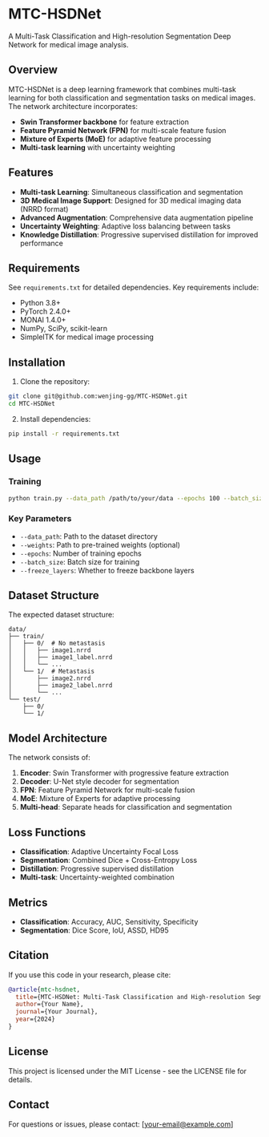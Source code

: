 # MTC-HSDNet

A Multi-Task Classification and High-resolution Segmentation Deep Network for medical image analysis.

## Overview

MTC-HSDNet is a deep learning framework that combines multi-task learning for both classification and segmentation tasks on medical images. The network architecture incorporates:

- **Swin Transformer backbone** for feature extraction
- **Feature Pyramid Network (FPN)** for multi-scale feature fusion
- **Mixture of Experts (MoE)** for adaptive feature processing
- **Multi-task learning** with uncertainty weighting

## Features

- **Multi-task Learning**: Simultaneous classification and segmentation
- **3D Medical Image Support**: Designed for 3D medical imaging data (NRRD format)
- **Advanced Augmentation**: Comprehensive data augmentation pipeline
- **Uncertainty Weighting**: Adaptive loss balancing between tasks
- **Knowledge Distillation**: Progressive supervised distillation for improved performance

## Requirements

See `requirements.txt` for detailed dependencies. Key requirements include:

- Python 3.8+
- PyTorch 2.4.0+
- MONAI 1.4.0+
- NumPy, SciPy, scikit-learn
- SimpleITK for medical image processing

## Installation

1. Clone the repository:
```bash
git clone git@github.com:wenjing-gg/MTC-HSDNet.git
cd MTC-HSDNet
```

2. Install dependencies:
```bash
pip install -r requirements.txt
```

## Usage

### Training

```bash
python train.py --data_path /path/to/your/data --epochs 100 --batch_size 2
```

### Key Parameters

- `--data_path`: Path to the dataset directory
- `--weights`: Path to pre-trained weights (optional)
- `--epochs`: Number of training epochs
- `--batch_size`: Batch size for training
- `--freeze_layers`: Whether to freeze backbone layers

## Dataset Structure

The expected dataset structure:
```
data/
├── train/
│   ├── 0/  # No metastasis
│   │   ├── image1.nrrd
│   │   ├── image1_label.nrrd
│   │   └── ...
│   └── 1/  # Metastasis
│       ├── image2.nrrd
│       ├── image2_label.nrrd
│       └── ...
└── test/
    ├── 0/
    └── 1/
```

## Model Architecture

The network consists of:

1. **Encoder**: Swin Transformer with progressive feature extraction
2. **Decoder**: U-Net style decoder for segmentation
3. **FPN**: Feature Pyramid Network for multi-scale fusion
4. **MoE**: Mixture of Experts for adaptive processing
5. **Multi-head**: Separate heads for classification and segmentation

## Loss Functions

- **Classification**: Adaptive Uncertainty Focal Loss
- **Segmentation**: Combined Dice + Cross-Entropy Loss
- **Distillation**: Progressive supervised distillation
- **Multi-task**: Uncertainty-weighted combination

## Metrics

- **Classification**: Accuracy, AUC, Sensitivity, Specificity
- **Segmentation**: Dice Score, IoU, ASSD, HD95

## Citation

If you use this code in your research, please cite:

```bibtex
@article{mtc-hsdnet,
  title={MTC-HSDNet: Multi-Task Classification and High-resolution Segmentation Deep Network},
  author={Your Name},
  journal={Your Journal},
  year={2024}
}
```

## License

This project is licensed under the MIT License - see the LICENSE file for details.

## Contact

For questions or issues, please contact: [your-email@example.com]
